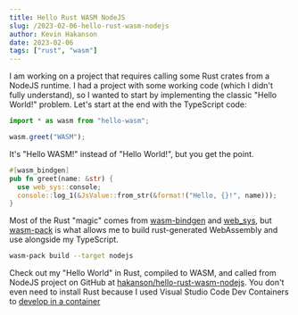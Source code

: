 ```yaml
---
title: Hello Rust WASM NodeJS
slug: /2023-02-06-hello-rust-wasm-nodejs
author: Kevin Hakanson
date: 2023-02-06
tags: ["rust", "wasm"]
---
```


I am working on a project that requires calling some Rust crates from a NodeJS runtime.  I had a project with some working code (which I didn't fully understand), so I wanted to start by implementing the classic "Hello World!" problem.  Let's start at the end with the TypeScript code:

```typescript
import * as wasm from "hello-wasm";

wasm.greet("WASM");
```

It's "Hello WASM!" instead of "Hello World!", but you get the point.

```rust
#[wasm_bindgen]
pub fn greet(name: &str) {
  use web_sys::console;
  console::log_1(&JsValue::from_str(&format!("Hello, {}!", name)));
}
```

Most of the Rust "magic" comes from [wasm-bindgen](https://docs.rs/wasm-bindgen/latest/wasm_bindgen/) and [web_sys](https://docs.rs/web-sys/latest/web_sys/), but [wasm-pack](https://rustwasm.github.io/docs/wasm-pack/introduction.html) is what allows me to build rust-generated WebAssembly and use alongside my TypeScript.

```bash
wasm-pack build --target nodejs
```

Check out my "Hello World" in Rust, compiled to WASM, and called from NodeJS project on GitHub at [hakanson/hello-rust-wasm-nodejs](https://github.com/hakanson/hello-rust-wasm-nodejs).  You don't even need to install Rust because I used Visual Studio Code Dev Containers to [develop in a container](https://code.visualstudio.com/docs/devcontainers/containers)